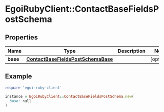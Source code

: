 # EgoiRubyClient::ContactBaseFieldsPostSchema

## Properties

| Name | Type | Description | Notes |
| ---- | ---- | ----------- | ----- |
| **base** | [**ContactBaseFieldsPostSchemaBase**](ContactBaseFieldsPostSchemaBase.md) |  | [optional] |

## Example

```ruby
require 'egoi-ruby-client'

instance = EgoiRubyClient::ContactBaseFieldsPostSchema.new(
  base: null
)
```

